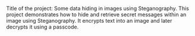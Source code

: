 Title of the project: Some data hiding in images using Steganography.
This project demonstrates how to hide and retrieve secret messages within an image using Steganography. It encrypts text into an image and later decrypts it using a passcode.
